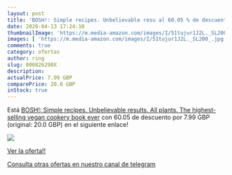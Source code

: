 ```yaml
---
layout: post
title: 'BOSH!: Simple recipes. Unbelievable resu al 60.05 % de descuento'
date: 2020-04-13 17:24:10
thumbnailImage: 'https://m.media-amazon.com/images/I/51tujur1J2L._SL200_.jpg'
images: [ 'https://m.media-amazon.com/images/I/51tujur1J2L._SL200_.jpg' ]
comments: true
category: ofertas
author: ring
slug: 000826290X
description:
actualPrice: 7.99 GBP
comparePrice: 20.0 GBP
inStock: true
---
```


Está [BOSH!: Simple recipes. Unbelievable results. All plants. The highest-selling vegan cookery book ever](https://www.amazon.com/dp/000826290X/?tag=redken08-20) con 60.05 de descuento por 7.99 GBP (original: 20.0 GBP) en el siguiente enlace!

[![](https://m.media-amazon.com/images/I/51tujur1J2L._SL200_.jpg)](https://www.amazon.com/dp/000826290X/?tag=redken08-20)

[Ver la oferta!!](https://www.amazon.com/dp/000826290X/?tag=redken08-20)

[Consulta otras ofertas en nuestro canal de telegram](https://t.me/s/ofertas25)
